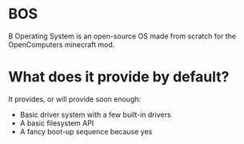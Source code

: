 # BOS
B Operating System is an open-source OS made from scratch for the OpenComputers minecraft mod.

# What does it provide by default?
It provides, or will provide soon enough:
- Basic driver system with a few built-in drivers
- A basic filesystem API
- A fancy boot-up sequence because yes
